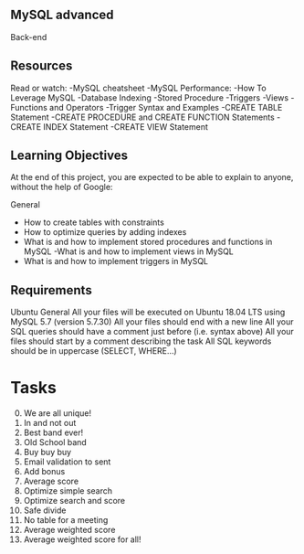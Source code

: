 ## MySQL advanced
Back-end
 
## Resources
Read or watch:
-MySQL cheatsheet
-MySQL Performance: -How To Leverage MySQL -Database Indexing
-Stored Procedure
-Triggers
-Views
-Functions and Operators
-Trigger Syntax and Examples
-CREATE TABLE Statement
-CREATE PROCEDURE and CREATE FUNCTION Statements
-CREATE INDEX Statement
-CREATE VIEW Statement

## Learning Objectives
At the end of this project, you are expected to be able to explain to anyone, without the help of Google:

General
- How to create tables with constraints
- How to optimize queries by adding indexes
- What is and how to implement stored procedures and functions in MySQL
-What is and how to implement views in MySQL
- What is and how to implement triggers in MySQL

## Requirements
Ubuntu
General
All your files will be executed on Ubuntu 18.04 LTS using MySQL 5.7 (version 5.7.30)
All your files should end with a new line
All your SQL queries should have a comment just before (i.e. syntax above)
All your files should start by a comment describing the task
All SQL keywords should be in uppercase (SELECT, WHERE…)

# Tasks

0. We are all unique!
1. In and not out
2. Best band ever!
3. Old School band
4. Buy buy buy 
5. Email validation to sent
6. Add bonus
7. Average score
8. Optimize simple search
9. Optimize search and score
10. Safe divide
11. No table for a meeting
12. Average weighted score
13. Average weighted score for all!
